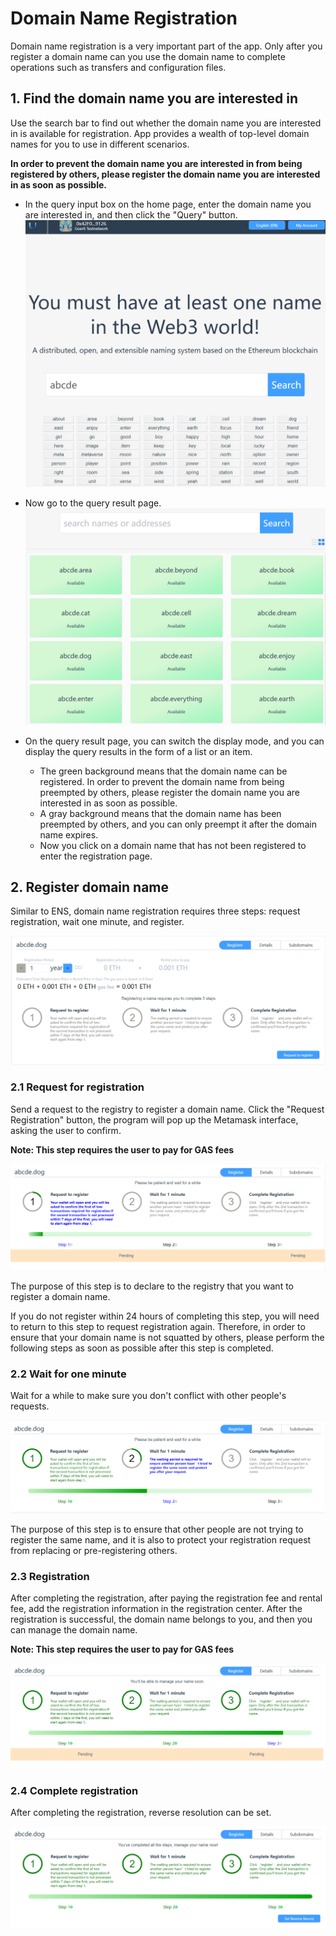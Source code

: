 # Domain Name Registration

Domain name registration is a very important part of the app. Only after you register a domain name can you use the domain name to complete operations such as transfers and configuration files.

## 1. Find the domain name you are interested in

Use the search bar to find out whether the domain name you are interested in is available for registration. App provides a wealth of top-level domain names for you to use in different scenarios.

**In order to prevent the domain name you are interested in from being registered by others, please register the domain name you are interested in as soon as possible.**

- In the query input box on the home page, enter the domain name you are interested in, and then click the "Query" button.
![alt attribute text](../../.vuepress/public/images/search/en/search_0.png)

- Now go to the query result page.
![alt attribute text](../../.vuepress/public/images/search/en/search_1.png)

- On the query result page, you can switch the display mode, and you can display the query results in the form of a list or an item.
  - The green background means that the domain name can be registered. In order to prevent the domain name from being preempted by others, please register the domain name you are interested in as soon as possible.
  - A gray background means that the domain name has been preempted by others, and you can only preempt it after the domain name expires.
  - Now you click on a domain name that has not been registered to enter the registration page.

## 2. Register domain name

Similar to ENS, domain name registration requires three steps: request registration, wait one minute, and register.

![alt attribute text](../../.vuepress/public/images/register/en/register_0.png)

### 2.1 Request for registration

Send a request to the registry to register a domain name.
Click the "Request Registration" button, the program will pop up the Metamask interface, asking the user to confirm.

**Note: This step requires the user to pay for GAS fees**

![alt attribute text](../../.vuepress/public/images/register/en/register_1.png)

The purpose of this step is to declare to the registry that you want to register a domain name.

If you do not register within 24 hours of completing this step, you will need to return to this step to request registration again. Therefore, in order to ensure that your domain name is not squatted by others, please perform the following steps as soon as possible after this step is completed.

### 2.2 Wait for one minute

Wait for a while to make sure you don't conflict with other people's requests.

![alt attribute text](../../.vuepress/public/images/register/en/register_2.png)

The purpose of this step is to ensure that other people are not trying to register the same name, and it is also to protect your registration request from replacing or pre-registering others.

### 2.3 Registration

After completing the registration, after paying the registration fee and rental fee, add the registration information in the registration center. After the registration is successful, the domain name belongs to you, and then you can manage the domain name.

**Note: This step requires the user to pay for GAS fees**

![alt attribute text](../../.vuepress/public/images/register/en/register_3.png)

### 2.4 Complete registration

After completing the registration, reverse resolution can be set.

![alt attribute text](../../.vuepress/public/images/register/en/register_4.png)